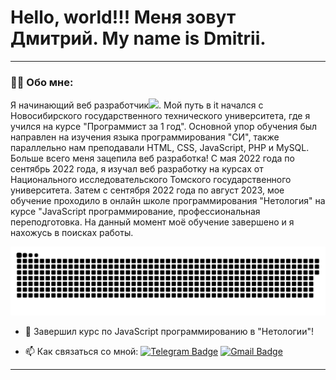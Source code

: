 # Hello, world!!! Меня зовут Дмитрий. My name is Dmitrii.

---

### :man_technologist: Обо мне:

Я начинающий веб разработчик<img src="https://media.giphy.com/media/WUlplcMpOCEmTGBtBW/giphy.gif" width="30px">. Мой путь в it начался с Новосибирского государственного технического университета, где я учился на курсе "Программист за 1 год". Основной упор обучения был направлен на изучения языка программирования "СИ", также параллельно нам преподавали HTML, CSS, JavaScript, PHP и MySQL. Больше всего меня зацепила веб разработка! С мая 2022 года по сентябрь 2022 года, я изучал веб разработку на курсах от Национального исследовательского  Томского государственного университета. Затем с сентября 2022 года по август 2023, мое обучение проходило в онлайн школе программирования "Нетология" на курсе "JavaScript программирование, профессиональная переподготовка. На данный момент моё обучение завершено и я нахожусь в поисках работы.

<p align="center">
 <img width="600" src="assets/github-snake.svg" alt="snake"/>
</p>

- :seedling: Завершил курс по JavaScript программированию в "Нетологии"!

- :mailbox: Как связаться со мной: [![Telegram Badge](https://img.shields.io/badge/-polakovdmitrii-blue?style=flat&logo=Telegram&logoColor=white)](https://t.me/dmitry_polyakov87) [![Gmail Badge](https://img.shields.io/badge/-Gmail-red?style=flat&logo=Gmail&logoColor=white)](mailto:goodboy393393@gmail.com)

---